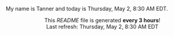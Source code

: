 My name is Tanner and today is Thursday, May 2, 8:30 AM EDT.

<p align="center">This <i>README</i> file is generated <b>every 3 hours</b>!</br>Last refresh: Thursday, May 2, 8:30 AM EDT<br /></p>
